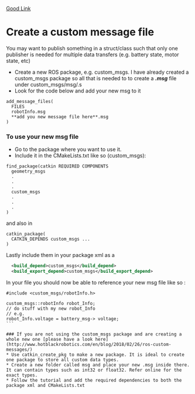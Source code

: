 [Good Link](http://docs.ros.org/kinetic/api/catkin/html/howto/format2/cpp_msg_dependencies.html)

# Create a custom message file
You may want to publish something in a struct/class such that only one publisher is needed for multiple data transfers (e.g. battery state, motor state, etc)

* Create a new ROS package, e.g. custom_msgs. I have already created a custom_msgs package so all that is needed to to create a ***.msg*** file under custom_msgs/msg/.s
* Look for the code below and add your new msg to it

```
add_message_files(
  FILES
  robotInfo.msg
  **add you new message file here**.msg 
)
```
### To use your new msg file
* Go to the package where you want to use it. 
* Include it in the CMakeLists.txt like so (custom_msgs):
```
find_package(catkin REQUIRED COMPONENTS
  geometry_msgs
  .
  .
  .
  custom_msgs 
  .
  .
  .
)
```
and also in 
```
catkin_package(
  CATKIN_DEPENDS custom_msgs ...
)
```

Lastly include them in your package xml as a
```xml
  <build_depend>custom_msgs</build_depend>
  <build_export_depend>custom_msgs</build_export_depend>
```
In your file you should now be able to reference your new msg file like so :
````
#include <custom_msgs/robotInfo.h>

custom_msgs::robotInfo robot_Info;
// do stuff with my new robot_Info
// e.g.
robot_Info.voltage = battery_msg-> voltage;
```

### If you are not using the custom_msgs package and are creating a whole new one [please have a look here](http://www.hotblackrobotics.com/en/blog/2018/02/26/ros-custom-messages/)
* Use catkin_create_pkg to make a new package. It is ideal to create one package to store all custom data types.
* Create a new folder called msg and place your new .msg inside there. It can contain types such as int32 or float32. Refer online for the exact types.
* Follow the tutorial and add the required dependencies to both the package xml and CMakeLists.txt
